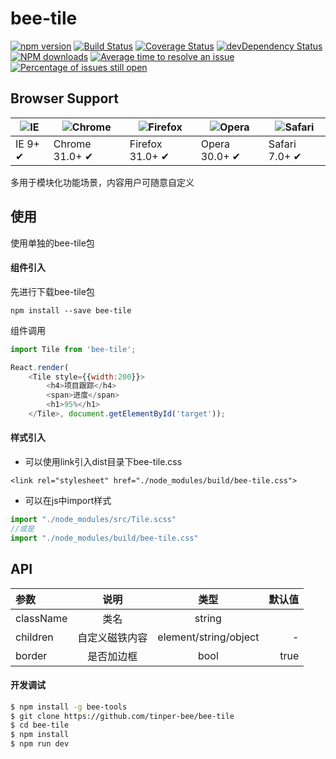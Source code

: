 # bee-tile

[![npm version](https://img.shields.io/npm/v/bee-tile.svg)](https://www.npmjs.com/package/bee-tile)
[![Build Status](https://img.shields.io/travis/tinper-bee/bee-tile/master.svg)](https://travis-ci.org/tinper-bee/bee-tile)
[![Coverage Status](https://coveralls.io/repos/github/tinper-bee/bee-tile/badge.svg?branch=master)](https://coveralls.io/github/tinper-bee/bee-tile?branch=master)
[![devDependency Status](https://img.shields.io/david/dev/tinper-bee/bee-tile.svg)](https://david-dm.org/tinper-bee/bee-tile#info=devDependencies)
[![NPM downloads](http://img.shields.io/npm/dm/bee-tile.svg?style=flat)](https://npmjs.org/package/bee-tile)
[![Average time to resolve an issue](http://isitmaintained.com/badge/resolution/tinper-bee/bee-tile.svg)](http://isitmaintained.com/project/tinper-bee/bee-tile "Average time to resolve an issue")
[![Percentage of issues still open](http://isitmaintained.com/badge/open/tinper-bee/bee-tile.svg)](http://isitmaintained.com/project/tinper-bee/bee-tile "Percentage of issues still open")

## Browser Support

|![IE](https://raw.github.com/alrra/browser-logos/master/internet-explorer/internet-explorer_48x48.png) | ![Chrome](https://raw.github.com/alrra/browser-logos/master/chrome/chrome_48x48.png) | ![Firefox](https://raw.github.com/alrra/browser-logos/master/firefox/firefox_48x48.png) | ![Opera](https://raw.github.com/alrra/browser-logos/master/opera/opera_48x48.png) | ![Safari](https://raw.github.com/alrra/browser-logos/master/safari/safari_48x48.png)|
| --- | --- | --- | --- | --- |
| IE 9+ ✔ | Chrome 31.0+ ✔ | Firefox 31.0+ ✔ | Opera 30.0+ ✔ | Safari 7.0+ ✔ |


多用于模块化功能场景，内容用户可随意自定义

## 使用

使用单独的bee-tile包
#### 组件引入
先进行下载bee-tile包

```
npm install --save bee-tile
```
组件调用
```js
import Tile from 'bee-tile';

React.render(
	<Tile style={{width:200}}>
		<h4>项目跟踪</h4>
		<span>进度</span>
		<h1>95%</h1>
	</Tile>, document.getElementById('target'));

```
#### 样式引入
- 可以使用link引入dist目录下bee-tile.css
```
<link rel="stylesheet" href="./node_modules/build/bee-tile.css">
```
- 可以在js中import样式
```js
import "./node_modules/src/Tile.scss"
//或是
import "./node_modules/build/bee-tile.css"
```




## API

|参数|说明|类型|默认值|
|:--|:---:|:--:|---:|
|className|类名|string||
|children|自定义磁铁内容|element/string/object|-|
|border|是否加边框|bool|true|

#### 开发调试

```sh
$ npm install -g bee-tools
$ git clone https://github.com/tinper-bee/bee-tile
$ cd bee-tile
$ npm install
$ npm run dev
```
